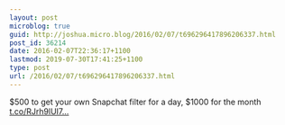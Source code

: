 ```yaml
---
layout: post
microblog: true
guid: http://joshua.micro.blog/2016/02/07/t696296417896206337.html
post_id: 36214
date: 2016-02-07T22:36:17+1100
lastmod: 2019-07-30T17:41:25+1100
type: post
url: /2016/02/07/t696296417896206337.html
---
```

$500 to get your own Snapchat filter for a day, $1000 for the month [t.co/RJrh9lUI7...](https://t.co/RJrh9lUI7L)
